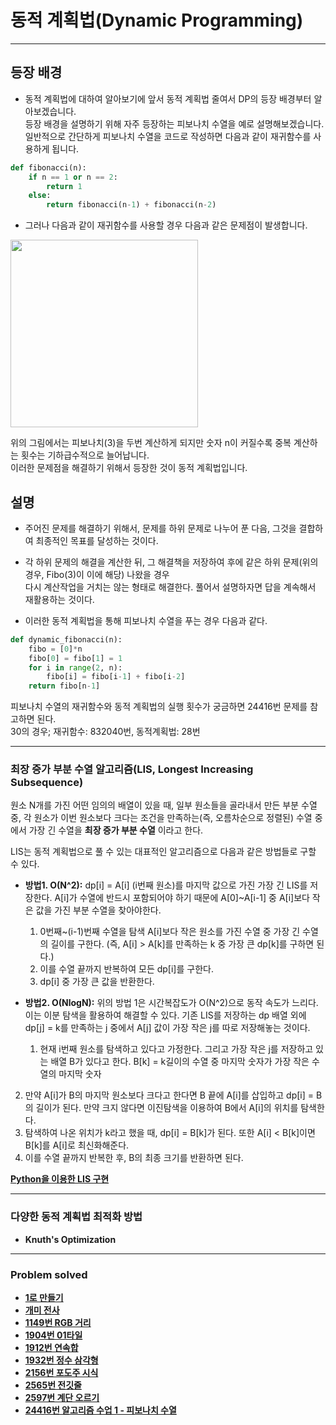 # 동적 계획법(Dynamic Programming)

---

## 등장 배경

- 동적 계획법에 대하여 알아보기에 앞서 동적 계획법 줄여서 DP의 등장 배경부터 알아보겠습니다.  
  등장 배경을 설명하기 위해 자주 등장하는 피보나치 수열을 예로 설명해보겠습니다.  
  일반적으로 간단하게 피보나치 수열을 코드로 작성하면 다음과 같이 재귀함수를 사용하게 됩니다.
  
```python
def fibonacci(n):
    if n == 1 or n == 2:
        return 1
    else:
        return fibonacci(n-1) + fibonacci(n-2)
```

- 그러나 다음과 같이 재귀함수를 사용할 경우 다음과 같은 문제점이 발생합니다.  

<img src="https://user-images.githubusercontent.com/83490220/179691368-c2160d1f-6293-42cc-a506-abddf6623149.png" height="300">

위의 그림에서는 피보나치(3)을 두번 계산하게 되지만 숫자 n이 커질수록 중복 계산하는 횟수는 기하급수적으로 늘어납니다.  
이러한 문제점을 해결하기 위해서 등장한 것이 동적 계획법입니다.

## 설명

- 주어진 문제를 해결하기 위해서, 문제를 하위 문제로 나누어 푼 다음, 그것을 결합하여 최종적인 목표를 달성하는 것이다. 
    

- 각 하위 문제의 해결을 계산한 뒤, 그 해결책을 저장하여 후에 같은 하위 문제(위의 경우, Fibo(3)이 이에 해당) 나왔을 경우  
다시 계산작업을 거치는 않는 형태로 해결한다. 풀어서 설명하자면 답을 계속해서 재활용하는 것이다.
  
  
- 이러한 동적 계획법을 통해 피보나치 수열을 푸는 경우 다음과 같다.
```python
def dynamic_fibonacci(n):
    fibo = [0]*n
    fibo[0] = fibo[1] = 1
    for i in range(2, n):
        fibo[i] = fibo[i-1] + fibo[i-2]
    return fibo[n-1]
```

피보나치 수열의 재귀함수와 동적 계획법의 실행 횟수가 궁금하면 24416번 문제를 참고하면 된다.  
30의 경우; 재귀함수: 832040번, 동적계획법: 28번

---

### 최장 증가 부분 수열 알고리즘(LIS, Longest Increasing Subsequence)

원소 N개를 가진 어떤 임의의 배열이 있을 때, 일부 원소들을 골라내서 만든 부분 수열 중, 
각 원소가 이번 원소보다 크다는 조건을 만족하는(즉, 오름차순으로 정렬된) 수열 중에서 가장 긴 수열을 **최장 증가 부분 수열** 이라고 한다.  

LIS는 동적 계획법으로 풀 수 있는 대표적인 알고리즘으로 다음과 같은 방법들로 구할 수 있다.

- **방법1. O(N^2):** dp[i] = A[i] (i번째 원소)를 마지막 값으로 가진 가장 긴 LIS를 저장한다. A[i]가 수열에 반드시 포함되어야 하기 때문에 A[0]~A[i-1] 중 A[i]보다 작은 값을 가진 부분 수열을 찾아야한다.


  1. 0번째~(i-1)번째 수열을 탐색 A[i]보다 작은 원소를 가진 수열 중 가장 긴 수열의 길이를 구한다. (즉, A[i] > A[k]를 만족하는 k 중 가장 큰 dp[k]를 구하면 된다.)
  2. 이를 수열 끝까지 반복하여 모든 dp[i]를 구한다.
  3. dp[i] 중 가장 큰 값을 반환한다.


- **방법2. O(NlogN):** 위의 방법 1은 시간복잡도가 O(N^2)으로 동작 속도가 느리다. 이는 이분 탐색을 활용하여 해결할 수 있다. 
기존 LIS를 저장하는 dp 배열 외에 dp[j] = k를 만족하는 j 중에서 A[j] 값이 가장 작은 j를 따로 저장해놓는 것이다.


  1. 현재 i번째 원소를 탐색하고 있다고 가정한다. 그리고 가장 작은 j를 저장하고 있는 배열 B가 있다고 한다. B[k] = k길이의 수열 중 마지막 숫자가 가장 작은 수열의 마지막 숫자
2. 만약 A[i]가 B의 마지막 원소보다 크다고 한다면 B 끝에 A[i]를 삽입하고 dp[i] = B의 길이가 된다. 만약 크지 않다면 이진탐색을 이용하여 B에서 A[i]의 위치를 탐색한다.
3. 탐색하여 나온 위치가 k라고 했을 때, dp[i] = B[k]가 된다. 또한 A[i] < B[k]이면 B[k]를 A[i]로 최신화해준다.
4. 이를 수열 끝까지 반복한 후, B의 최종 크기를 반환하면 된다.

[**Python을 이용한 LIS 구현**]()

---

### 다양한 동적 계획법 최적화 방법

- **Knuth's Optimization**

---

### Problem solved

- [**1로 만들기**](https://github.com/ChanghyunRyu/Python_CodingTest_note/tree/main/dynamic_programing/made_one)
- [**개미 전사**](https://github.com/ChanghyunRyu/Python_CodingTest_note/tree/main/dynamic_programing/ant_warrior)
- [**1149번 RGB 거리**](https://github.com/ChanghyunRyu/Python_CodingTest_note/tree/main/dynamic_programing/1149_RGB_street)
- [**1904번 01타일**](https://github.com/ChanghyunRyu/Python_CodingTest_note/tree/main/dynamic_programing/1904_01_tile)
- [**1912번 연속합**](https://github.com/ChanghyunRyu/Python_CodingTest_note/tree/main/dynamic_programing/1912_continuous_sum)
- [**1932번 정수 삼각형**](https://github.com/ChanghyunRyu/Python_CodingTest_note/tree/main/dynamic_programing/1932_integer_triangle)
- [**2156번 포도주 시식**](https://github.com/ChanghyunRyu/Python_CodingTest_note/tree/main/dynamic_programing/2156_wine_tasting)
- [**2565번 전깃줄**](https://github.com/ChanghyunRyu/Python_CodingTest_note/tree/main/dynamic_programing/2565_power_cord)
- [**2597번 계단 오르기**](https://github.com/ChanghyunRyu/Python_CodingTest_note/tree/main/dynamic_programing/2579_climbing_stairs)
- [**24416번 알고리즘 수업 1 - 피보나치 수열**](https://github.com/ChanghyunRyu/Python_CodingTest_note/tree/main/dynamic_programing/24416_algorithm_class_fibonacci_num_1)
